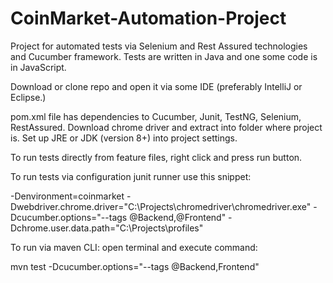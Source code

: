 # CoinMarket-Automation-Project

Project for automated tests via Selenium and Rest Assured technologies and Cucumber framework. Tests are written in Java and one some code is in JavaScript.

Download or clone repo and open it via some IDE (preferably IntelliJ or Eclipse.)

pom.xml file has dependencies to Cucumber, Junit, TestNG, Selenium, RestAssured. Download chrome driver and extract into folder where project is. Set up JRE or JDK (version 8+) into project settings.

To run tests directly from feature files, right click and press run button.

To run tests via configuration junit runner use this snippet:

-Denvironment=coinmarket -Dwebdriver.chrome.driver="C:\Projects\chromedriver\chromedriver.exe" -Dcucumber.options="--tags @Backend,@Frontend" -Dchrome.user.data.path="C:\Projects\profiles"

To run via maven CLI:
open terminal and execute command:

mvn test -Dcucumber.options="--tags @Backend,Frontend"
